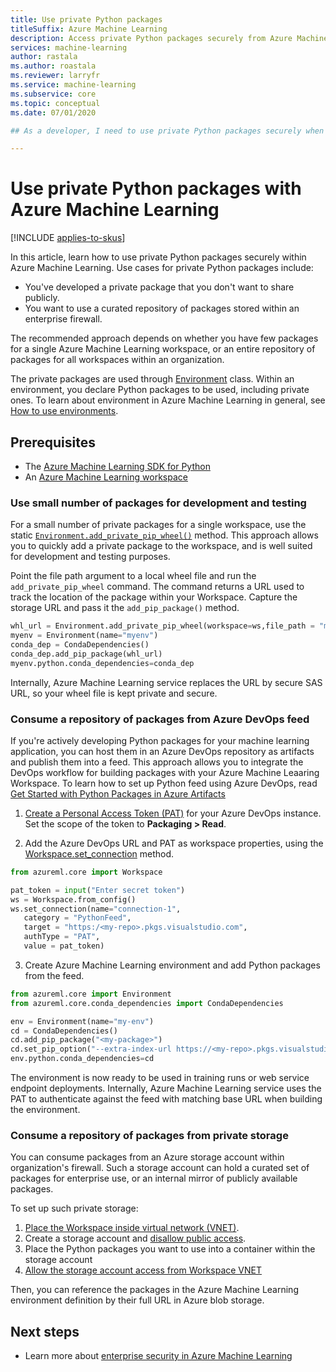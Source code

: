 ```yaml
---
title: Use private Python packages 
titleSuffix: Azure Machine Learning
description: Access private Python packages securely from Azure Machine Learning Environments.
services: machine-learning
author: rastala
ms.author: roastala
ms.reviewer: larryfr
ms.service: machine-learning
ms.subservice: core
ms.topic: conceptual
ms.date: 07/01/2020

## As a developer, I need to use private Python packages securely when training machine learning models.

---
```


# Use private Python packages with Azure Machine Learning
[!INCLUDE [applies-to-skus](../../includes/aml-applies-to-basic-enterprise-sku.md)]

In this article, learn how to use private Python packages securely within Azure Machine Learning. Use cases for private Python packages include:

 * You've developed a private package that you don't want to share publicly.
 * You want to use a curated repository of packages stored within an enterprise firewall.

The recommended approach depends on whether you have few packages for a single Azure Machine Learning workspace, or an entire repository of packages for all workspaces within an organization.

The private packages are used through [Environment](https://docs.microsoft.com/python/api/azureml-core/azureml.core.environment.environment) class. Within an environment, you declare Python packages to be used, including private ones. To learn about environment in Azure Machine Learning in general, see [How to use environments](how-to-use-environments.md). 

## Prerequisites

 * The [Azure Machine Learning SDK for Python](https://docs.microsoft.com/python/api/overview/azure/ml/install?view=azure-ml-py)
 * An [Azure Machine Learning workspace](how-to-manage-workspace.md)

### Use small number of packages for development and testing

For a small number of private packages for a single workspace, use the static [`Environment.add_private_pip_wheel()`](https://docs.microsoft.com/python/api/azureml-core/azureml.core.environment.environment?view=azure-ml-py#add-private-pip-wheel-workspace--file-path--exist-ok-false-) method. This approach allows you to quickly add a private package to the workspace, and is well suited for development and testing purposes.

Point the file path argument to a local wheel file and run the ```add_private_pip_wheel``` command. The command returns a URL used to track the location of the package within your Workspace. Capture the storage URL and pass it the `add_pip_package()` method.

```python
whl_url = Environment.add_private_pip_wheel(workspace=ws,file_path = "my-custom.whl")
myenv = Environment(name="myenv")
conda_dep = CondaDependencies()
conda_dep.add_pip_package(whl_url)
myenv.python.conda_dependencies=conda_dep
```

Internally, Azure Machine Learning service replaces the URL by secure SAS URL, so your wheel file is kept private and secure.

### Consume a repository of packages from Azure DevOps feed

If you're actively developing Python packages for your machine learning application, you can host them in an Azure DevOps repository as artifacts and publish them into a feed. This approach allows you to integrate the DevOps workflow for building packages with your Azure Machine Leaaring Workspace. To learn how to set up Python feed using Azure DevOps, read [Get Started with Python Packages in Azure Artifacts](https://docs.microsoft.com/azure/devops/artifacts/quickstarts/python-packages?view=azure-devops)

 1. [Create a Personal Access Token (PAT)](https://docs.microsoft.com/azure/devops/organizations/accounts/use-personal-access-tokens-to-authenticate?view=azure-devops&tabs=preview-page#create-a-pat) for your Azure DevOps instance. Set the scope of the token to __Packaging > Read__. 

 2. Add the Azure DevOps URL and PAT as workspace properties, using the [Workspace.set_connection](https://docs.microsoft.com/python/api/azureml-core/azureml.core.workspace.workspace?view=azure-ml-py#set-connection-name--category--target--authtype--value-) method.

 ```python
from azureml.core import Workspace

pat_token = input("Enter secret token")
ws = Workspace.from_config()
ws.set_connection(name="connection-1", 
    category = "PythonFeed",
    target = "https:/<my-repo>.pkgs.visualstudio.com", 
    authType = "PAT", 
    value = pat_token) 
 ```

 3. Create Azure Machine Learning environment and add Python packages from the feed.

```python
from azureml.core import Environment
from azureml.core.conda_dependencies import CondaDependencies

env = Environment(name="my-env")
cd = CondaDependencies()
cd.add_pip_package("<my-package>")
cd.set_pip_option("--extra-index-url https://<my-repo>.pkgs.visualstudio.com/<my-project>/_packaging/<my-feed>/pypi/simple")
env.python.conda_dependencies=cd
```

The environment is now ready to be used in training runs or web service endpoint deployments. Internally, Azure Machine Learning service uses the PAT to authenticate against the feed with matching base URL when building the environment.

### Consume a repository of packages from private storage

You can consume packages from an Azure storage account within organization's firewall. Such a storage account can hold a curated set of packages for enterprise use, or an internal mirror of publicly available packages.

To set up such private storage:

 1. [Place the Workspace inside virtual network (VNET)](how-to-enable-virtual-network.md).
 2. Create a storage account and [disallow public access](https://docs.microsoft.com/azure/storage/common/storage-network-security).
 2. Place the Python packages you want to use into a container within the storage account 
 3. [Allow the storage account access from Workspace VNET](https://docs.microsoft.com/azure/storage/common/storage-network-security#grant-access-from-a-virtual-network) 

Then, you can reference the packages in the Azure Machine Learning environment definition by their full URL in Azure blob storage.

## Next steps

 * Learn more about [enterprise security in Azure Machine Learning](concept-enterprise-security.md)
